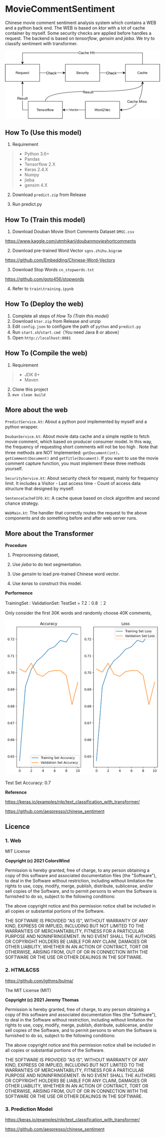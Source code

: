 # MovieCommentSentiment

Chinese movie comment sentiment analysis system which contains a WEB and  a python back end. The WEB is based on *ktor* with a lot of cache container by myself. Some security checks are applied before handles a request. The backend is based on *tensorflow*, *gensim* and *jieba*. We try to  classify sentiment with transformer.



![](img\system.png)



## How To (Use this model)

1. Requirement

> - Python 3.6+
> - Pandas
> - Tensorflow 2.X
> - Keras 2.4.X
> - Numpy
> - jieba
> - gensim 4.X

2. Download `predict.zip` from Release

3. Run predict.py



## How To (Train this model)

1. Download Douban Movie Short Comments Dataset `DMSC.csv`

https://www.kaggle.com/utmhikari/doubanmovieshortcomments

2. Download pre-trained Word Vector `sgns.zhihu.bigram`

https://github.com/Embedding/Chinese-Word-Vectors

3. Download Stop Words `cn_stopwords.txt`

https://github.com/goto456/stopwords 

4. Refer to `train\training.ipynb`



## How To (Deploy the web)

1. Complete all steps of *How To (Train this model)*
2. Download `ktor.zip` from Release and unzip
3. Edit `config.json` to configure the path of `python` and `predict.py`
4. Run `start.sh`/`start.cmd`（You need Java 8 or above）
5. Open `http://localhost:8081`



## How To (Compile the web)

1. Requirement

> - JDK 8+
> - Maven

2. Clone this project
3. `mvn clean build`



## More about the web 

`PredictService.kt`: About a python pool implemented by myself and a python wrapper.

`DoubanService.kt`: About movie data cache and a simple reptile to fetch movie comment, which based on producer consumer model.  In this way, the frequency of requesting short comments will not be too high . Note that three methods are NOT Implemented: `getDocument(int)`、`getComment(Document)` and `getTitle(Document)`.  If you want to use the movie comment capture function, you must implement these three methods yourself.

`SecurityService.kt`: About security check for request, mainly for frequency limit. It includes a  Visitor - Last access time - Count of access data structure that designed by myself.

`SentenceCacheFIFO.kt`:  A cache queue based on clock algorithm and second chance strategy.

`WebMain.kt`:  The handler that correctly routes the request to the above components and do something before and after web server runs.



## More about the Transformer

**Procedure**

1. Preprocessing dataset,

2. Use *jieba* to do  text segmentation.

3. Use *gensim* to load pre-trained Chinese word vector.

4. Use *keras* to construct this model.

**Performence**

TrainingSet : ValidationSet: TestSet = 7.2：0.8 ：2

Only consider the first 30K words and randomly choose 40K comments,

![](img/performance.png)

Test Set Accuracy: 0.7

**Reference**

https://keras.io/examples/nlp/text_classification_with_transformer/

https://github.com/aespresso/chinese_sentiment



## Licence

### 1. Web

MIT License

**Copyright (c) 2021 ColorsWind**

Permission is hereby granted, free of charge, to any person obtaining a copy of this software and associated documentation files (the "Software"), to deal in the Software without restriction, including without limitation the rights to use, copy, modify, merge, publish, distribute, sublicense, and/or sell copies of the Software, and to permit persons to whom the Software is furnished to do so, subject to the following conditions:

The above copyright notice and this permission notice shall be included in all copies or substantial portions of the Software.

THE SOFTWARE IS PROVIDED "AS IS", WITHOUT WARRANTY OF ANY KIND, EXPRESS OR IMPLIED, INCLUDING BUT NOT LIMITED TO THE WARRANTIES OF MERCHANTABILITY, FITNESS FOR A PARTICULAR PURPOSE AND NONINFRINGEMENT. IN NO EVENT SHALL THE AUTHORS OR COPYRIGHT HOLDERS BE LIABLE FOR ANY CLAIM, DAMAGES OR OTHER LIABILITY, WHETHER IN AN ACTION OF CONTRACT, TORT OR OTHERWISE, ARISING FROM, OUT OF OR IN CONNECTION WITH THE SOFTWARE OR THE USE OR OTHER DEALINGS IN THE SOFTWARE.

### 2. HTML&CSS

https://github.com/jgthms/bulma/

The MIT License (MIT)

**Copyright (c) 2021 Jeremy Thomas**

Permission is hereby granted, free of charge, to any person obtaining a copy
of this software and associated documentation files (the "Software"), to deal
in the Software without restriction, including without limitation the rights
to use, copy, modify, merge, publish, distribute, sublicense, and/or sell
copies of the Software, and to permit persons to whom the Software is
furnished to do so, subject to the following conditions:

The above copyright notice and this permission notice shall be included in
all copies or substantial portions of the Software.

THE SOFTWARE IS PROVIDED "AS IS", WITHOUT WARRANTY OF ANY KIND, EXPRESS OR
IMPLIED, INCLUDING BUT NOT LIMITED TO THE WARRANTIES OF MERCHANTABILITY,
FITNESS FOR A PARTICULAR PURPOSE AND NONINFRINGEMENT. IN NO EVENT SHALL THE
AUTHORS OR COPYRIGHT HOLDERS BE LIABLE FOR ANY CLAIM, DAMAGES OR OTHER
LIABILITY, WHETHER IN AN ACTION OF CONTRACT, TORT OR OTHERWISE, ARISING FROM,
OUT OF OR IN CONNECTION WITH THE SOFTWARE OR THE USE OR OTHER DEALINGS IN
THE SOFTWARE.

### 3. Prediction Model

https://keras.io/examples/nlp/text_classification_with_transformer/

https://github.com/aespresso/chinese_sentiment

